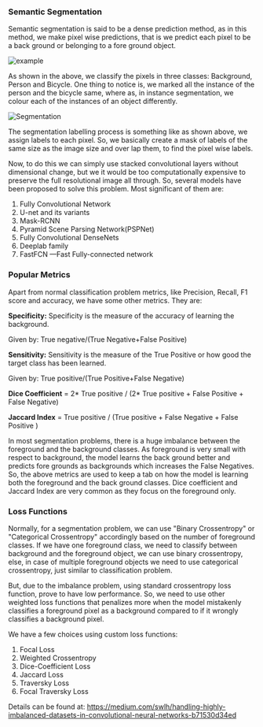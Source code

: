 ### Semantic Segmentation

Semantic segmentation is said to be a dense prediction method, as in this method, we make pixel wise predictions, that is we predict each pixel to be a back ground or belonging to a fore ground object. 

![example](https://www.jeremyjordan.me/content/images/2018/05/Screen-Shot-2018-05-17-at-7.42.16-PM.png)

As shown in the above, we classify the pixels in three classes: Background, Person and Bicycle. One thing to notice is, we marked all the instance of the person and the bicycle same, where as, in instance segmentation, we colour each of the instances of an object differently.

![Segmentation](https://www.jeremyjordan.me/content/images/2018/05/Screen-Shot-2018-05-17-at-9.02.15-PM.png)

The segmentation labelling process is something like as shown above, we assign labels to each pixel. So, we basically create a mask of labels of the same size as the image size and over lap them, to find the pixel wise labels.

Now, to do this we can simply use stacked convolutional layers without dimensional change, but we it would be too computationally expensive to preserve the full resolutional image all through. So, several models have been proposed to solve this problem. Most significant of them are:

1. Fully Convolutional Network
2. U-net and its variants
3. Mask-RCNN
4. Pyramid Scene Parsing Network(PSPNet)
5. Fully Convolutional DenseNets
6. Deeplab family
7. FastFCN —Fast Fully-connected network

### Popular Metrics

Apart from normal classification problem metrics, like Precision, Recall, F1 score and accuracy, we have some other metrics. They are:

**Specificity:**  Specificity is the measure of the accuracy of learning the background.

Given by: True negative/(True Negative+False Positive) 

**Sensitivity:** Sensitivity is the measure of the True Positive or how good the target class has been learned.

Given by: True positive/(True Positive+False Negative)

**Dice Coefficient** = 2* True positive / (2* True positive + False Positive + False Negative)

**Jaccard Index** = True positive / (True positive + False Negative + False Positive )

In most segmentation problems, there is a huge imbalance between the foreground and the background classes. As foreground is very small with respect to background, the model learns the back ground better and predicts fore grounds as backgrounds which increases the False Negatives. So, the above metrics are used to keep a tab on how the model is learning both the foreground and the back ground classes. Dice coefficient and Jaccard Index are very common as they focus on the foreground only. 

### Loss Functions

Normally, for a segmentation problem, we can use "Binary Crossentropy" or "Categorical Crossentropy" accordingly based on the number of foreground classes. If we have one foreground class, we need to classify between background and the foreground object, we can use binary crossentropy, else, in case of multiple foreground objects we need to use categorical crossentropy, just similar to classification problem. 

But, due to the imbalance problem, using standard crossentropy loss function, prove to have low performance. So, we need to use other weighted loss functions that penalizes more when the model mistakenly classifies a foreground pixel as a background compared to if it wrongly classifies a background pixel.

We have a few choices using custom loss functions:

1. Focal Loss
2. Weighted Crossentropy
3. Dice-Coefficient Loss
4. Jaccard Loss
5. Traversky Loss
6. Focal Traversky Loss

Details can be found at: https://medium.com/swlh/handling-highly-imbalanced-datasets-in-convolutional-neural-networks-b71530d34ed







